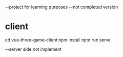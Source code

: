 --project for learning purposes
--not completed version
# client
cd vue-three-game-client
npm install 
npm run serve

--server side not implement
